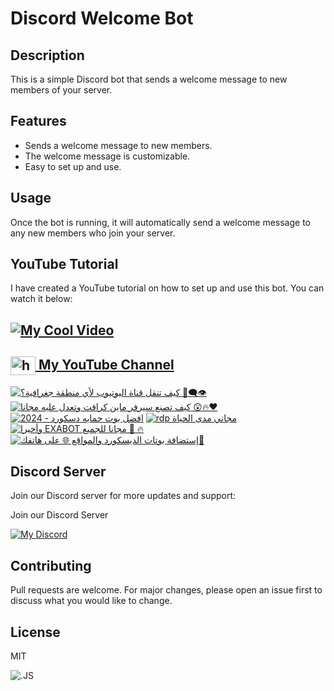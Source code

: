 # Discord Welcome Bot

## Description
This is a simple Discord bot that sends a welcome message to new members of your server.

## Features
- Sends a welcome message to new members.
- The welcome message is customizable.
- Easy to set up and use.

## Usage
Once the bot is running, it will automatically send a welcome message to any new members who join your server.

## YouTube Tutorial

I have created a YouTube tutorial on how to set up and use this bot. You can watch it below:

## [![My Cool Video](http://img.youtube.com/vi/xPg_J4-zQrY/0.jpg)](http://www.youtube.com/watch?v=xPg_J4-zQrY "My Cool Video")

<h2>
  <a href="https://www.youtube.com/c/exatube" target="_blank">
    <img align="center" src="https://raw.githubusercontent.com/rahuldkjain/github-profile-readme-generator/master/src/images/icons/Social/youtube.svg" alt="https://youtube.com/exatube" height="30" width="40" />
  My YouTube Channel</a>
</h2>

<!-- BEGIN YOUTUBE-CARDS -->
[![كيف تنقل قناة اليوتيوب لأي منطقة جغرافية؟ 🤔👁️‍🗨️](https://ytcards.demolab.com/?id=2iUgFqeN1Zg&title=%D9%83%D9%8A%D9%81+%D8%AA%D9%86%D9%82%D9%84+%D9%82%D9%86%D8%A7%D8%A9+%D8%A7%D9%84%D9%8A%D9%88%D8%AA%D9%8A%D9%88%D8%A8+%D9%84%D8%A3%D9%8A+%D9%85%D9%86%D8%B7%D9%82%D8%A9+%D8%AC%D8%BA%D8%B1%D8%A7%D9%81%D9%8A%D8%A9%D8%9F+%F0%9F%A4%94%F0%9F%91%81%EF%B8%8F%E2%80%8D%F0%9F%97%A8%EF%B8%8F&lang=en&timestamp=1707047228&background_color=%230d1117&title_color=%23ffffff&stats_color=%23dedede&max_title_lines=1&width=250&border_radius=5 "كيف تنقل قناة اليوتيوب لأي منطقة جغرافية؟ 🤔👁️‍🗨️")](https://www.youtube.com/watch?v=2iUgFqeN1Zg)
[![كيف تصنع سيرفر ماين كرافت وتعدل عليه مجانا 😲🔥❤](https://ytcards.demolab.com/?id=2YHgTW24dW4&title=%D9%83%D9%8A%D9%81+%D8%AA%D8%B5%D9%86%D8%B9+%D8%B3%D9%8A%D8%B1%D9%81%D8%B1+%D9%85%D8%A7%D9%8A%D9%86+%D9%83%D8%B1%D8%A7%D9%81%D8%AA+%D9%88%D8%AA%D8%B9%D8%AF%D9%84+%D8%B9%D9%84%D9%8A%D9%87+%D9%85%D8%AC%D8%A7%D9%86%D8%A7+%F0%9F%98%B2%F0%9F%94%A5%E2%9D%A4&lang=en&timestamp=1706810411&background_color=%230d1117&title_color=%23ffffff&stats_color=%23dedede&max_title_lines=1&width=250&border_radius=5 "كيف تصنع سيرفر ماين كرافت وتعدل عليه مجانا 😲🔥❤")](https://www.youtube.com/watch?v=2YHgTW24dW4)
[![افضل بوت حمايه دسكورد - 2024](https://ytcards.demolab.com/?id=72QhZFwchj0&title=%D8%A7%D9%81%D8%B6%D9%84+%D8%A8%D9%88%D8%AA+%D8%AD%D9%85%D8%A7%D9%8A%D9%87+%D8%AF%D8%B3%D9%83%D9%88%D8%B1%D8%AF+-+2024&lang=en&timestamp=1706479209&background_color=%230d1117&title_color=%23ffffff&stats_color=%23dedede&max_title_lines=1&width=250&border_radius=5 "افضل بوت حمايه دسكورد - 2024")](https://www.youtube.com/watch?v=72QhZFwchj0)
[![rdp مجاني مدى الحياة](https://ytcards.demolab.com/?id=sJjl9dIc678&title=rdp+%D9%85%D8%AC%D8%A7%D9%86%D9%8A+%D9%85%D8%AF%D9%89+%D8%A7%D9%84%D8%AD%D9%8A%D8%A7%D8%A9&lang=en&timestamp=1705174771&background_color=%230d1117&title_color=%23ffffff&stats_color=%23dedede&max_title_lines=1&width=250&border_radius=5 "rdp مجاني مدى الحياة")](https://www.youtube.com/watch?v=sJjl9dIc678)
[![وأخيرا EXABOT مجانا للجميع 🥳 🔥](https://ytcards.demolab.com/?id=qjRNXbLzmfg&title=%D9%88%D8%A3%D8%AE%D9%8A%D8%B1%D8%A7+EXABOT+%D9%85%D8%AC%D8%A7%D9%86%D8%A7+%D9%84%D9%84%D8%AC%D9%85%D9%8A%D8%B9+%F0%9F%A5%B3+%F0%9F%94%A5&lang=en&timestamp=1704841514&background_color=%230d1117&title_color=%23ffffff&stats_color=%23dedede&max_title_lines=1&width=250&border_radius=5 "وأخيرا EXABOT مجانا للجميع 🥳 🔥")](https://www.youtube.com/watch?v=qjRNXbLzmfg)
[![إستضافة بوتات الديسكورد والمواقع 🌐 على هاتفك📱](https://ytcards.demolab.com/?id=u6u3qfGNR0I&title=%D8%A5%D8%B3%D8%AA%D8%B6%D8%A7%D9%81%D8%A9+%D8%A8%D9%88%D8%AA%D8%A7%D8%AA+%D8%A7%D9%84%D8%AF%D9%8A%D8%B3%D9%83%D9%88%D8%B1%D8%AF+%D9%88%D8%A7%D9%84%D9%85%D9%88%D8%A7%D9%82%D8%B9+%F0%9F%8C%90+%D8%B9%D9%84%D9%89+%D9%87%D8%A7%D8%AA%D9%81%D9%83%F0%9F%93%B1&lang=en&timestamp=1700826872&background_color=%230d1117&title_color=%23ffffff&stats_color=%23dedede&max_title_lines=1&width=250&border_radius=5 "إستضافة بوتات الديسكورد والمواقع 🌐 على هاتفك📱")](https://www.youtube.com/watch?v=u6u3qfGNR0I)
<!-- END YOUTUBE-CARDS -->

## Discord Server
Join our Discord server for more updates and support:

Join our Discord Server

[![My Discord](https://discord-readme-badge-mu.vercel.app/api?id=635933198035058700)](https://discord.gg/ejYNZwDVHH)

## Contributing
Pull requests are welcome. For major changes, please open an issue first to discuss what you would like to change.

## License
MIT


![.JS](https://media.licdn.com/dms/image/D4D22AQH56aIWLXAcsA/feedshare-shrink_800/0/1693577829454?e=1700092800&v=beta&t=wm8kFfVgJ-LLNHk_9PlelE6TmwTZ68-bCj_v057AoOc)
